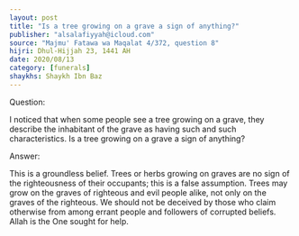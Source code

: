 ```yaml
---
layout: post
title: "Is a tree growing on a grave a sign of anything?"
publisher: "alsalafiyyah@icloud.com"
source: "Majmu' Fatawa wa Maqalat 4/372, question 8"
hijri: Dhul-Hijjah 23, 1441 AH
date: 2020/08/13
category: [funerals]
shaykhs: Shaykh Ibn Baz
---
```


Question:

I noticed that when some people see a tree growing on a grave, they describe the inhabitant of the grave as having such and such characteristics. Is a tree growing on a grave a sign of anything?

Answer:

This is a groundless belief. Trees or herbs growing on graves are no sign of the righteousness of their occupants; this is a false assumption. Trees may grow on the graves of righteous and evil people alike, not only on the graves of the righteous. We should not be deceived by those who claim otherwise from among errant people and followers of corrupted beliefs. Allah is the One sought for help.

